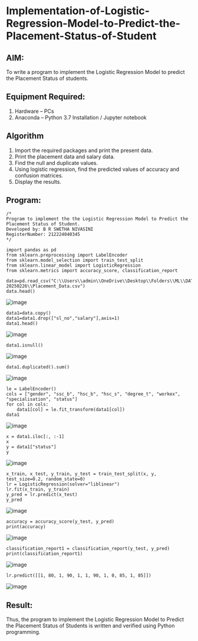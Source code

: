 # Implementation-of-Logistic-Regression-Model-to-Predict-the-Placement-Status-of-Student

## AIM:
To write a program to implement the Logistic Regression Model to predict the Placement Status of students.

## Equipment Required:
1. Hardware – PCs
2. Anaconda – Python 3.7 Installation / Jupyter notebook

## Algorithm
1. Import the required packages and print the present data.
2. Print the placement data and salary data.
3. Find the null and duplicate values.
4. Using logistic regression, find the predicted values of accuracy and confusion matrices.
5. Display the results.

## Program:
```
/*
Program to implement the the Logistic Regression Model to Predict the Placement Status of Student.
Developed by: B R SWETHA NIVASINI 
RegisterNumber: 212224040345
*/
```
```
import pandas as pd
from sklearn.preprocessing import LabelEncoder
from sklearn.model_selection import train_test_split
from sklearn.linear_model import LogisticRegression
from sklearn.metrics import accuracy_score, classification_report

data=pd.read_csv("C:\\Users\\admin\\OneDrive\\Desktop\\Folders\\ML\\DATASET-20250226\\Placement_Data.csv") 
data.head()
```
![image](https://github.com/user-attachments/assets/ca0f6616-e1c9-4474-b221-0542ad1fb076)

```
data1=data.copy() 
data1=data1.drop(["sl_no","salary"],axis=1)
data1.head()
```
![image](https://github.com/user-attachments/assets/808a0582-0f2c-4b39-8fff-02639ebf1f44)

```
data1.isnull()
```
![image](https://github.com/user-attachments/assets/797771f6-a330-4ccc-94ef-4938ab863d99)

```
data1.duplicated().sum()
```
![image](https://github.com/user-attachments/assets/aa98c682-74eb-40be-99ce-cd1265a9dbe0)


```
le = LabelEncoder()
cols = ["gender", "ssc_b", "hsc_b", "hsc_s", "degree_t", "workex", "specialisation", "status"]
for col in cols:
    data1[col] = le.fit_transform(data1[col])
data1
```
![image](https://github.com/user-attachments/assets/f502d7b6-d0c8-485a-98bc-1d78363df5f0)

```
x = data1.iloc[:, :-1]
x
y = data1["status"]
y
```
![image](https://github.com/user-attachments/assets/96f6a06a-9411-4d52-99d2-3ec90168db93)

```
x_train, x_test, y_train, y_test = train_test_split(x, y, test_size=0.2, random_state=0)
lr = LogisticRegression(solver="liblinear")
lr.fit(x_train, y_train)
y_pred = lr.predict(x_test)
y_pred
```
![image](https://github.com/user-attachments/assets/0fd052b3-68b5-429b-b889-21c49cdd943e)

```
accuracy = accuracy_score(y_test, y_pred)
print(accuracy)
```
![image](https://github.com/user-attachments/assets/b00ae6d9-a3f0-43ff-82b5-8cc522f7b5b4)
```
classification_report1 = classification_report(y_test, y_pred)
print(classification_report1)
```
![image](https://github.com/user-attachments/assets/51c516b6-fc76-48cc-8cdf-2ea80f0f013a)
```
lr.predict([[1, 80, 1, 90, 1, 1, 90, 1, 0, 85, 1, 85]])
```
![image](https://github.com/user-attachments/assets/3e42bfff-006b-42bb-91e5-8d965fd99daf)




## Result:
Thus, the program to implement the Logistic Regression Model to Predict the Placement Status of Students is written and verified using Python programming.
